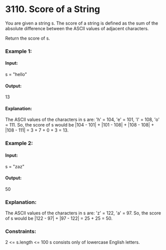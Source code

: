 # 3110. Score of a String
You are given a string s. The score of a string is defined as the sum of the absolute difference between the ASCII values of adjacent characters.

Return the score of s.

### Example 1:
#### Input:
s = "hello"
#### Output:
13
#### Explanation:
The ASCII values of the characters in s are: 'h' = 104, 'e' = 101, 'l' = 108, 'o' = 111. So, the score of s would be |104 - 101| + |101 - 108| + |108 - 108| + |108 - 111| = 3 + 7 + 0 + 3 = 13.

### Example 2:
#### Input: 
s = "zaz"
#### Output:
50
### Explanation:
The ASCII values of the characters in s are: 'z' = 122, 'a' = 97. So, the score of s would be |122 - 97| + |97 - 122| = 25 + 25 = 50.

### Constraints:
2 <= s.length <= 100
s consists only of lowercase English letters.

